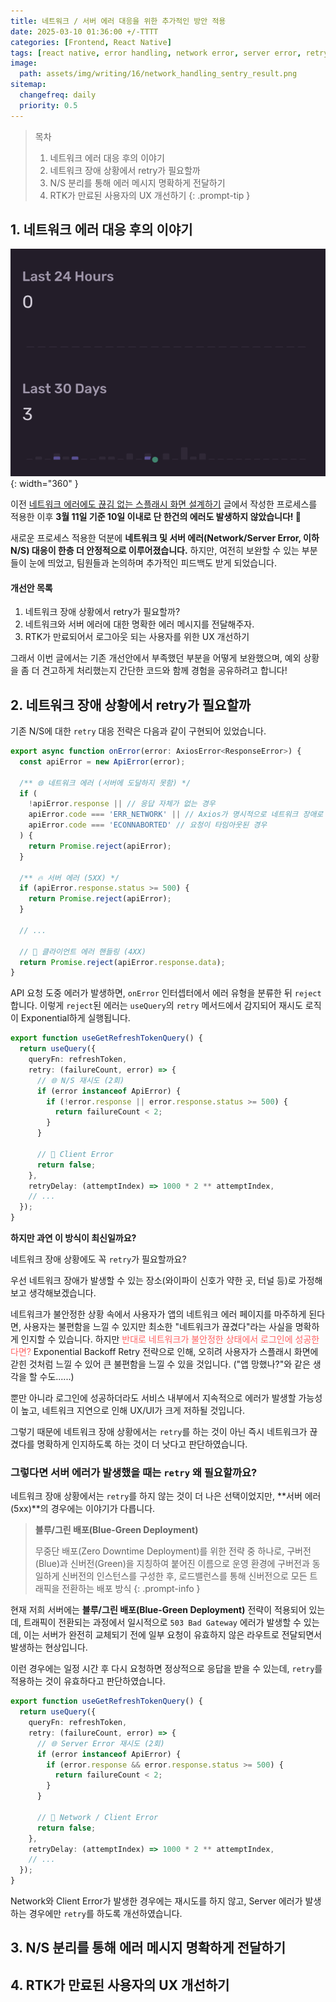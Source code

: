 ```yaml
---
title: 네트워크 / 서버 에러 대응을 위한 추가적인 방안 적용
date: 2025-03-10 01:36:00 +/-TTTT
categories: [Frontend, React Native]
tags: [react native, error handling, network error, server error, retry mechanism, exponential backoff, ux improvement, splash screen]
image:
  path: assets/img/writing/16/network_handling_sentry_result.png
sitemap:
  changefreq: daily
  priority: 0.5
---
```


> 목차
> 1. 네트워크 에러 대응 후의 이야기
> 2. 네트워크 장애 상황에서 retry가 필요할까
> 3. N/S 분리를 통해 에러 메시지 명확하게 전달하기
> 4. RTK가 만료된 사용자의 UX 개선하기
{: .prompt-tip }

## 1. 네트워크 에러 대응 후의 이야기

![Sentry Result](assets/img/writing/16/network_handling_sentry_result.png){: width="360" }

이전 [네트워크 에러에도 끊김 없는 스플래시 화면 설계하기](https://bangdori.kr/posts/handling-network-error-in-splash/) 글에서 작성한 프로세스를 적용한 이후 **3월 11일 기준 10일 이내로 단 한건의 에러도 발생하지 않았습니다! 🎉**

새로운 프로세스 적용한 덕분에 **네트워크 및 서버 에러(Network/Server Error, 이하 N/S) 대응이 한층 더 안정적으로 이루어졌습니다.** 하지만, 여전히 보완할 수 있는 부분들이 눈에 띄었고, 팀원들과 논의하며 추가적인 피드백도 받게 되었습니다.

#### 개선안 목록

1. 네트워크 장애 상황에서 retry가 필요할까?
2. 네트워크와 서버 에러에 대한 명확한 에러 메시지를 전달해주자.
3. RTK가 만료되어서 로그아웃 되는 사용자를 위한 UX 개선하기

그래서 이번 글에서는 기존 개선안에서 부족했던 부분을 어떻게 보완했으며, 예외 상황을 좀 더 견고하게 처리했는지 간단한 코드와 함께 경험을 공유하려고 합니다!

## 2. 네트워크 장애 상황에서 retry가 필요할까

기존 N/S에 대한 `retry` 대응 전략은 다음과 같이 구현되어 있었습니다.

```ts
export async function onError(error: AxiosError<ResponseError>) {
  const apiError = new ApiError(error);

  /** 🌐 네트워크 에러 (서버에 도달하지 못함) */
  if (
    !apiError.response || // 응답 자체가 없는 경우
    apiError.code === 'ERR_NETWORK' || // Axios가 명시적으로 네트워크 장애로 판별한 경우
    apiError.code === 'ECONNABORTED' // 요청이 타임아웃된 경우
  ) {
    return Promise.reject(apiError);
  }

  /** 🔥 서버 에러 (5XX) */
  if (apiError.response.status >= 500) {
    return Promise.reject(apiError);
  }

  // ...

  // 🚨 클라이언트 에러 핸들링 (4XX)
  return Promise.reject(apiError.response.data);
}
```

API 요청 도중 에러가 발생하면, `onError` 인터셉터에서 에러 유형을 분류한 뒤 `reject`합니다. 이렇게 `reject`된 에러는 `useQuery`의 `retry` 메서드에서 감지되어 재시도 로직이 Exponential하게 실행됩니다.

```ts
export function useGetRefreshTokenQuery() {
  return useQuery({
    queryFn: refreshToken,
    retry: (failureCount, error) => {
      // 🌐 N/S 재시도 (2회)
      if (error instanceof ApiError) {
        if (!error.response || error.response.status >= 500) {
          return failureCount < 2;
        }
      }

      // 🚨 Client Error
      return false;
    },
    retryDelay: (attemptIndex) => 1000 * 2 ** attemptIndex,
    // ...
  });
}
```

**하지만 과연 이 방식이 최신일까요?**

네트워크 장애 상황에도 꼭 `retry`가 필요할까요?

우선 네트워크 장애가 발생할 수 있는 장소(와이파이 신호가 약한 곳, 터널 등)로 가정해보고 생각해보겠습니다. 

네트워크가 불안정한 상황 속에서 사용자가 앱의 네트워크 에러 페이지를 마주하게 된다면, 사용자는 불편함을 느낄 수 있지만 최소한 "네트워크가 끊겼다"라는 사실을 명확하게 인지할 수 있습니다. 하지만 <span style="color: #FF6262;">반대로 네트워크가 불안정한 상태에서 로그인에 성공한다면?</span> Exponential Backoff Retry 전략으로 인해, 오히려 사용자가 스플래시 화면에 갇힌 것처럼 느낄 수 있어 큰 불편함을 느낄 수 있을 것입니다. ("앱 망했나?"와 같은 생각을 할 수도......)

뿐만 아니라 로그인에 성공하더라도 서비스 내부에서 지속적으로 에러가 발생할 가능성이 높고, 네트워크 지연으로 인해 UX/UI가 크게 저하될 것입니다.

그렇기 때문에 네트워크 장애 상황에서는 `retry`를 하는 것이 아닌 즉시 네트워크가 끊겼다를 명확하게 인지하도록 하는 것이 더 낫다고 판단하였습니다.

### 그렇다면 서버 에러가 발생했을 때는 `retry` 왜 필요할까요?

네트워크 장애 상황에서는 `retry`를 하지 않는 것이 더 나은 선택이었지만, **서버 에러(5xx)**의 경우에는 이야기가 다릅니다.

> **블루/그린 배포(Blue-Green Deployment)**
>
> 무중단 배포(Zero Downtime Deployment)를 위한 전략 중 하나로, 구버전(Blue)과 신버전(Green)을 지칭하여 붙어진 이름으로 운영 환경에 구버전과 동일하게 신버전의 인스턴스를 구성한 후, 로드밸런스를 통해 신버전으로 모든 트래픽을 전환하는 배포 방식
{: .prompt-info }

현재 저희 서버에는 **블루/그린 배포(Blue-Green Deployment)** 전략이 적용되어 있는데, 트래픽이 전환되는 과정에서 일시적으로 `503 Bad Gateway` 에러가 발생할 수 있는데, 이는 서버가 완전히 교체되기 전에 일부 요청이 유효하지 않은 라우트로 전달되면서 발생하는 현상입니다.

이런 경우에는 일정 시간 후 다시 요청하면 정상적으로 응답을 받을 수 있는데, `retry`를 적용하는 것이 유효하다고 판단하였습니다.

```ts
export function useGetRefreshTokenQuery() {
  return useQuery({
    queryFn: refreshToken,
    retry: (failureCount, error) => {
      // 🌐 Server Error 재시도 (2회)
      if (error instanceof ApiError) {
        if (error.response && error.response.status >= 500) {
          return failureCount < 2;
        }
      }

      // 🚨 Network / Client Error
      return false;
    },
    retryDelay: (attemptIndex) => 1000 * 2 ** attemptIndex,
    // ...
  });
}
```

Network와 Client Error가 발생한 경우에는 재시도를 하지 않고, Server 에러가 발생하는 경우에만 `retry`를 하도록 개선하였습니다.

## 3. N/S 분리를 통해 에러 메시지 명확하게 전달하기

## 4. RTK가 만료된 사용자의 UX 개선하기